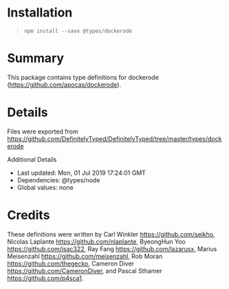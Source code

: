 # Installation
> `npm install --save @types/dockerode`

# Summary
This package contains type definitions for dockerode (https://github.com/apocas/dockerode).

# Details
Files were exported from https://github.com/DefinitelyTyped/DefinitelyTyped/tree/master/types/dockerode

Additional Details
 * Last updated: Mon, 01 Jul 2019 17:24:01 GMT
 * Dependencies: @types/node
 * Global values: none

# Credits
These definitions were written by Carl Winkler <https://github.com/seikho>, Nicolas Laplante <https://github.com/nlaplante>, ByeongHun Yoo <https://github.com/isac322>, Ray Fang <https://github.com/lazarusx>, Marius Meisenzahl <https://github.com/meisenzahl>, Rob Moran <https://github.com/thegecko>, Cameron Diver <https://github.com/CameronDiver>, and Pascal Sthamer <https://github.com/p4sca1>.
